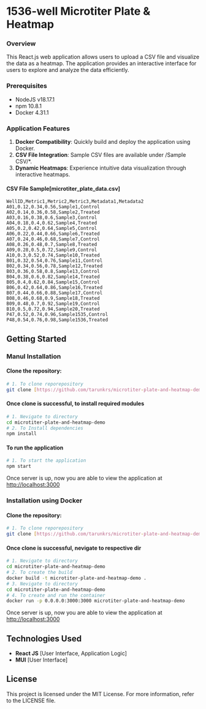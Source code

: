 # 1536-well Microtiter Plate & Heatmap

### Overview
This React.js web application allows users to upload a CSV file and visualize the data as a heatmap. The application provides an interactive interface for users to explore and analyze the data efficiently.

### Prerequisites

- NodeJS v18.17.1
- npm 10.8.1
- Docker 4.31.1

### Application Features

1. **Docker Compatibility**: Quickly build and deploy the application using Docker.
2. **CSV File Integration**: Sample CSV files are available under /Sample CSV/*.
3. **Dynamic Heatmaps**: Experience intuitive data visualization through interactive heatmaps.

#### CSV File Sample[microtiter_plate_data.csv]

```text
WellID,Metric1,Metric2,Metric3,Metadata1,Metadata2
A01,0.12,0.34,0.56,Sample1,Control
A02,0.14,0.36,0.58,Sample2,Treated
A03,0.16,0.38,0.6,Sample3,Control
A04,0.18,0.4,0.62,Sample4,Treated
A05,0.2,0.42,0.64,Sample5,Control
A06,0.22,0.44,0.66,Sample6,Treated
A07,0.24,0.46,0.68,Sample7,Control
A08,0.26,0.48,0.7,Sample8,Treated
A09,0.28,0.5,0.72,Sample9,Control
A10,0.3,0.52,0.74,Sample10,Treated
B01,0.32,0.54,0.76,Sample11,Control
B02,0.34,0.56,0.78,Sample12,Treated
B03,0.36,0.58,0.8,Sample13,Control
B04,0.38,0.6,0.82,Sample14,Treated
B05,0.4,0.62,0.84,Sample15,Control
B06,0.42,0.64,0.86,Sample16,Treated
B07,0.44,0.66,0.88,Sample17,Control
B08,0.46,0.68,0.9,Sample18,Treated
B09,0.48,0.7,0.92,Sample19,Control
B10,0.5,0.72,0.94,Sample20,Treated
P47,0.52,0.74,0.96,Sample1535,Control
P48,0.54,0.76,0.98,Sample1536,Treated
```

## Getting Started

### Manul Installation

#### Clone the repository:

```bash
# 1. To clone reporepository
git clone [https://github.com/tarunkrs/microtiter-plate-and-heatmap-demo.git](https://github.com/tarunkrs/microtiter-plate-and-heatmap-demo.git)
```
#### Once clone is successful, to install required modules

```bash
# 1. Nevigate to directory
cd microtiter-plate-and-heatmap-demo
# 2. To Install dependencies
npm install
```
#### To run the application

```bash
# 1. To start the application
npm start
```
Once server is up, now you are able to view the application at [http://localhost:3000](http://localhost:3000)

### Installation using Docker

#### Clone the repository:

```bash
# 1. To clone reporepository
git clone [https://github.com/tarunkrs/microtiter-plate-and-heatmap-demo.git](https://github.com/tarunkrs/microtiter-plate-and-heatmap-demo.git)
```
#### Once clone is successful, nevigate to respective dir

```bash
# 1. Nevigate to directory
cd microtiter-plate-and-heatmap-demo
# 2. To create the build
docker build -t microtiter-plate-and-heatmap-demo . 
# 3. Nevigate to directory
cd microtiter-plate-and-heatmap-demo
# 4. To create and run the container
docker run -p 0.0.0.0:3000:3000 microtiter-plate-and-heatmap-demo 
```
Once server is up, now you are able to view the application at [http://localhost:3000](http://localhost:3000)

## Technologies Used

- **React JS** [User Interface, Application Logic]
- **MUI** [User Interface]

## License

This project is licensed under the MIT License. For more information, refer to the LICENSE file.
